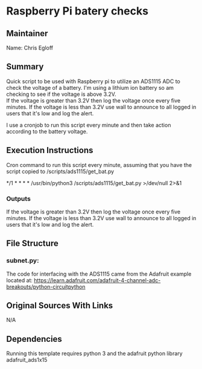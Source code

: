 # Raspberry Pi batery checks

## Maintainer
Name: Chris Egloff


## Summary
Quick script to be used with Raspberry pi to utilize an ADS1115 ADC to check the voltage of a battery.  I'm using a lithium ion battery so am checking to see if the voltage is above 3.2V.  
If the voltage is greater than 3.2V then log the voltage once every five minutes.  If the voltage 
is less than 3.2V use wall to announce to all logged in users that it's low and log the alert.

I use a cronjob to run this script every minute and then take action according to the
battery voltage.


## Execution Instructions
Cron command to run this script every minute, assuming that you have the
script copied to /scripts/ads1115/get_bat.py

 */1 * * * * /usr/bin/python3 /scripts/ads1115/get_bat.py >/dev/null 2>&1     



### Outputs
If the voltage is greater than 3.2V then log the voltage once every five minutes.  If the voltage 
is less than 3.2V use wall to announce to all logged in users that it's low and log the alert.


## File Structure
### subnet.py:
The code for interfacing with the ADS1115 came from the Adafruit example
located at: https://learn.adafruit.com/adafruit-4-channel-adc-breakouts/python-circuitpython

## Original Sources With Links
N/A

## Dependencies
Running this template requires python 3 and the adafruit python library adafruit_ads1x15

